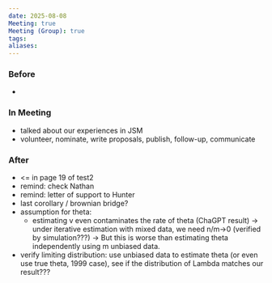 ```yaml
---
date: 2025-08-08
Meeting: true
Meeting (Group): true
tags: 
aliases:
---
```


### Before
- 

### In Meeting
- talked about our experiences in JSM
- volunteer, nominate, write proposals, publish, follow-up, communicate

### After
- <= in page 19 of test2
- remind: check Nathan
- remind: letter of support to Hunter
- last corollary / brownian bridge?
- assumption for theta:
	- estimating v even contaminates the rate of theta (ChaGPT result) -> under iterative estimation with mixed data, we need n/m->0 (verified by simulation???) -> But this is worse than estimating theta independently using m unbiased data. 
- verify limiting distribution: use unbiased data to estimate theta (or even use true theta, 1999 case), see if the distribution of Lambda matches our result???